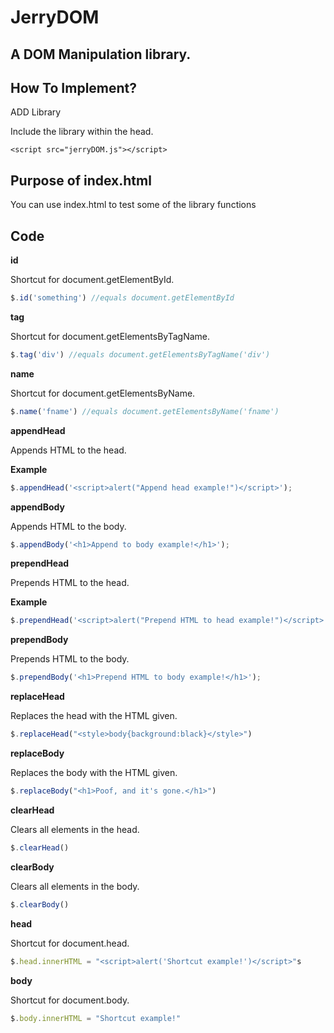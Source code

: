 # JerryDOM
## A DOM Manipulation library.

## How To Implement?

ADD Library

Include the library within the head.

```
<script src="jerryDOM.js"></script>
```

## Purpose of index.html

You can use index.html to test some of the library functions

## Code

**id**

Shortcut for document.getElementById.

```javascript
$.id('something') //equals document.getElementById
```

**tag**

Shortcut for document.getElementsByTagName.

```javascript
$.tag('div') //equals document.getElementsByTagName('div')
```

**name**

Shortcut for document.getElementsByName.

```javascript
$.name('fname') //equals document.getElementsByName('fname')
```

**appendHead**

Appends HTML to the head.

**Example**
```javascript
$.appendHead('<script>alert("Append head example!")</script>');
```

**appendBody**

Appends HTML to the body.

```javascript
$.appendBody('<h1>Append to body example!</h1>');
```

**prependHead**

Prepends HTML to the head.

**Example**
```javascript
$.prependHead('<script>alert("Prepend HTML to head example!")</script>');
```

**prependBody**

Prepends HTML to the body.

```javascript
$.prependBody('<h1>Prepend HTML to body example!</h1>');
```

**replaceHead**

Replaces the head with the HTML given.

```javascript
$.replaceHead("<style>body{background:black}</style>")
```

**replaceBody**

Replaces the body with the HTML given.

```javascript
$.replaceBody("<h1>Poof, and it's gone.</h1>")
```

**clearHead**

Clears all elements in the head.

```javascript
$.clearHead()
```

**clearBody**

Clears all elements in the body.

```javascript
$.clearBody()
```

**head**

Shortcut for document.head.

```javascript
$.head.innerHTML = "<script>alert('Shortcut example!')</script>"s
```

**body**

Shortcut for document.body.

```javascript
$.body.innerHTML = "Shortcut example!"
```

